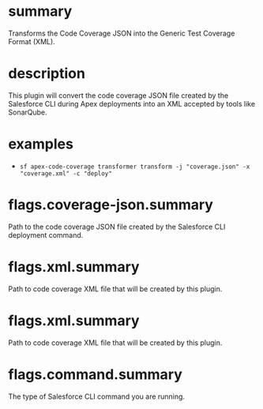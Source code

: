 # summary

Transforms the Code Coverage JSON into the Generic Test Coverage Format (XML).

# description

This plugin will convert the code coverage JSON file created by the Salesforce CLI during Apex deployments into an XML accepted by tools like SonarQube.

# examples

- `sf apex-code-coverage transformer transform -j "coverage.json" -x "coverage.xml" -c "deploy"`

# flags.coverage-json.summary

Path to the code coverage JSON file created by the Salesforce CLI deployment command.

# flags.xml.summary

Path to code coverage XML file that will be created by this plugin.

# flags.xml.summary

Path to code coverage XML file that will be created by this plugin.

# flags.command.summary

The type of Salesforce CLI command you are running.
